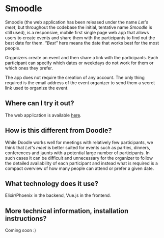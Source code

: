 # Smoodle

Smoodle (the web application has been released under the name *Let's meet*, but throughout the codebase 
the initial, tentative name *Smoodle* is still used), 
is a responsive, mobile first single page web app that allows users to create events and share them with
the participants to find out the best date for them. *"Best"* here means the date that works best for the
most people.

Organizers create an event and then share a link with the participants. Each participant can specify which
dates or weekdays do not work for them or which ones they prefer.

The app does not require the creation of any account. The only thing required is the email address of the 
event organizer to send them a secret link used to organize the event.

## Where can I try it out?

The web application is available [here](https://go.lets-meet.app).

## How is this different from Doodle?

While Doodle works well for meetings with relatively few participants, we think that *Let's meet* is better suited 
for events such as parties, dinners, conferences and jaunts with a potential large number of participants. 
In such cases it can be difficult and unnecessary for the organizer to follow the detailed availability of each participant and instead
what is required is a compact overview of how many people can attend or prefer a given date.

## What technology does it use?

Elixir/Phoenix in the backend, Vue.js in the frontend.

## More technical information, installation instructions?

Coming soon :)